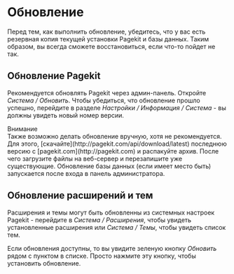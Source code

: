 # Обновление

<p class="uk-article-lead">Перед тем, как выполнить обновление, убедитесь, что у вас есть резервная копия текущей установки Pagekit и базы данных. Таким образом, вы всегда сможете восстановиться, если что-то пойдет не так.</p>

## Обновление Pagekit

Рекомендуется обновлять Pagekit через админ-панель. Откройте *Система / Обновить*. Чтобы убедиться, что обновление прошло успешно, перейдите в разделе *Настройки / Информация / Система* - вы должны увидеть новый номер версии.

<div class="uk-badge">Внимание</div> Также возможно делать обновление вручную, хотя не рекомендуется. Для этого, [скачайте](http://pagekit.com/api/download/latest) последнюю версию с [pagekit.com](http://pagekit.com) и распакуйте архив. После чего загрузите файлы на веб-сервер и перезапишите уже существующие. Обновление базы данных (если имеет место быть) запускается после входа в панель администратора.

## Обновление расширений и тем

Расширения и темы могут быть обновленны из системных настроек Pagekit - перейдите в *Система / Расширения*, чтобы увидеть установленные расширения или *Система / Темы*, чтобы увидеть список тем.

Если обновления доступны, то вы увидите зеленую кнопку *Обновить* рядом с пунктом в списке. Просто нажмите эту кнопку, чтобы установить обновление.